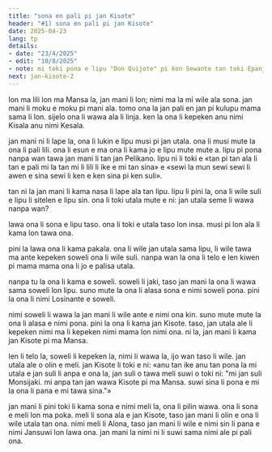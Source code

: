 ```yaml
---
title: "sona en pali pi jan Kisote"
header: "#1) sona en pali pi jan Kisote"
date: 2025-04-23
lang: tp
details:
- date: "23/4/2025"
- edit: "10/8/2025"
- note: mi toki pona e lipu "Don Quijote" pi kon Sewante tan toki Epanjo.
next: jan-kisote-2
---
```


lon ma lili lon ma Mansa la, jan mani li lon; nimi ma la mi wile ala sona. jan mani li moku e moku pi mani ala. tomo ona la jan pali en jan pi kulupu mama sama li lon. sijelo ona li wawa ala li linja. ken la ona li kepeken anu nimi Kisala anu nimi Kesala.

jan mani ni li lape la, ona li lukin e lipu musi pi jan utala. ona li musi mute la ona li pali lili. ona li esun e ma ona li kama jo e lipu mute mute a. lipu pi pona nanpa wan tawa jan mani li tan jan Pelikano. lipu ni li toki e «tan pi tan ala li tan e pali mi la tan mi li lili li ike e mi tan sina» e «sewi la mun sewi sewi li awen e sina sewi li ken e ken sina pi ken suli».

tan ni la jan mani li kama nasa li lape ala tan lipu. lipu li pini la, ona li wile suli e lipu li sitelen e lipu sin. ona li toki utala mute e ni: jan utala seme li wawa nanpa wan?

lawa ona li sona e lipu taso. ona li toki e utala taso lon insa. musi pi lon ala li kama lon tawa ona.

pini la lawa ona li kama pakala. ona li wile jan utala sama lipu, li wile tawa ma ante kepeken soweli ona li wile suli. nanpa wan la ona li telo e len kiwen pi mama mama ona li jo e palisa utala.

nanpa tu la ona li kama e soweli. soweli li jaki, taso jan mani la ona li wawa sama soweli lon lipu. suno mute la ona li alasa sona e nimi soweli pona. pini la ona li nimi Losinante e soweli.

nimi soweli li wawa la jan mani li wile ante e nimi ona kin. suno mute mute la ona li alasa e nimi pona. pini la ona li kama jan Kisote. taso, jan utala ale li kepeken nimi ma li kepeken nimi mama lon nimi ona. ni la, jan mani li kama jan Kisote pi ma Mansa.

len li telo la, soweli li kepeken la, nimi li wawa la, ijo wan taso li wile. jan utala ale o olin e meli. jan Kisote li toki e ni: «anu tan ike anu tan pona la mi utala e jan suli li anpa e ona la, jan suli o tawa meli suwi o toki ni: "mi jan suli Monsijaki. mi anpa tan jan wawa Kisote pi ma Mansa. suwi sina li pona e mi la ona li pana e mi tawa sina."»

jan mani li pini toki li kama sona e nimi meli la, ona li pilin wawa. ona li sona e meli lon ma poka. meli li sona ala e jan Kisote, taso jan mani li olin e ona li wile utala tan ona. nimi meli li Alona, taso jan mani li wile e nimi sin li pana e nimi Jansuwi lon lawa ona. jan mani la nimi ni li suwi sama nimi ale pi pali ona.
